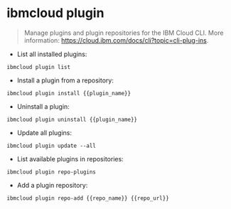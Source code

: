 # ibmcloud plugin

> Manage plugins and plugin repositories for the IBM Cloud CLI.
> More information: <https://cloud.ibm.com/docs/cli?topic=cli-plug-ins>.

- List all installed plugins:

`ibmcloud plugin list`

- Install a plugin from a repository:

`ibmcloud plugin install {{plugin_name}}`

- Uninstall a plugin:

`ibmcloud plugin uninstall {{plugin_name}}`

- Update all plugins:

`ibmcloud plugin update --all`

- List available plugins in repositories:

`ibmcloud plugin repo-plugins`

- Add a plugin repository:

`ibmcloud plugin repo-add {{repo_name}} {{repo_url}}`
